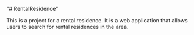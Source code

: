 "# RentalResidence" 

This is a project for a rental residence. It is a web application that allows users to search for rental residences in the area.